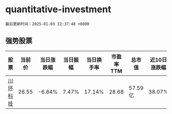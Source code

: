 # quantitative-investment

`最后更新时间：2025-01-03 12:37:48 +0800`

## 强势股票

|股票|当前价|当日涨跌幅|当日振幅|当日换手率|市盈率TTM|总市值|近10日涨跌幅|
|----|----|----|----|----|----|----|----|
|[川环科技](https://xueqiu.com/S/SZ300547)|26.55|-6.84%|7.47%|17.14%|28.68|57.59亿|38.07%|
